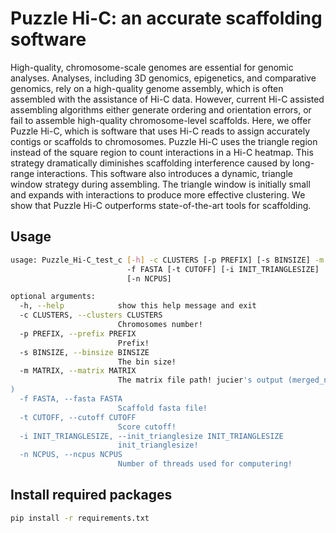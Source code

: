 # Puzzle Hi-C: an accurate scaffolding software

High-quality, chromosome-scale genomes are essential for genomic analyses. Analyses, including 3D genomics, epigenetics, and comparative genomics, rely on a high-quality genome assembly, which is often assembled with the assistance of Hi-C data. However, current Hi-C assisted assembling algorithms either generate ordering and orientation errors, or fail to assemble high-quality chromosome-level scaffolds. Here, we offer Puzzle Hi-C, which is software that uses Hi-C reads to assign accurately contigs or scaffolds to chromosomes. Puzzle Hi-C uses the triangle region instead of the square region to count interactions in a Hi-C heatmap. This strategy dramatically diminishes scaffolding interference caused by long-range interactions. This software also introduces a dynamic, triangle window strategy during assembling. The triangle window is initially small and expands with interactions to produce more effective clustering. We show that Puzzle Hi-C outperforms state-of-the-art tools for scaffolding.

## Usage
```bash
usage: Puzzle_Hi-C_test_c [-h] -c CLUSTERS [-p PREFIX] [-s BINSIZE] -m MATRIX
                          -f FASTA [-t CUTOFF] [-i INIT_TRIANGLESIZE]
                          [-n NCPUS]

optional arguments:
  -h, --help            show this help message and exit
  -c CLUSTERS, --clusters CLUSTERS
                        Chromosomes number!
  -p PREFIX, --prefix PREFIX
                        Prefix!
  -s BINSIZE, --binsize BINSIZE
                        The bin size!
  -m MATRIX, --matrix MATRIX
                        The matrix file path! jucier's output (merged_nodups.txt)
)
  -f FASTA, --fasta FASTA
                        Scaffold fasta file!
  -t CUTOFF, --cutoff CUTOFF
                        Score cutoff!
  -i INIT_TRIANGLESIZE, --init_trianglesize INIT_TRIANGLESIZE
                        init_trianglesize!
  -n NCPUS, --ncpus NCPUS
                        Number of threads used for computering!

```
## Install required packages
```bash
pip install -r requirements.txt
```
